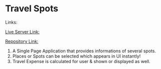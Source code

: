 # Travel Spots

Links:

[Live Server Link:](https://travel-spots.netlify.app/)

[Repository Link:](https://github.com/ProgrammingHeroWC4/the-superhero-direction-TakiKauser)

1. A Single Page Application that provides informations of several spots.
2. Places or Spots can be selected which appears in UI instantly!
3. Travel Expense is calculated for user & shown or displayed as well.
